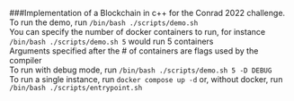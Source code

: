 ###Implementation of a Blockchain in c++ for the Conrad 2022 challenge.
\
To run the demo, run ```/bin/bash ./scripts/demo.sh```
\
You can specify the number of docker containers to run, for instance ```/bin/bash ./scripts/demo.sh 5``` would run 5 containers
\
Arguments specified after the # of containers are flags used by the compiler
\
To run with debug mode, run ```/bin/bash ./scripts/demo.sh 5 -D DEBUG```
\
To run a single instance, run ```docker compose up -d``` or, without docker, run ```/bin/bash ./scripts/entrypoint.sh```
